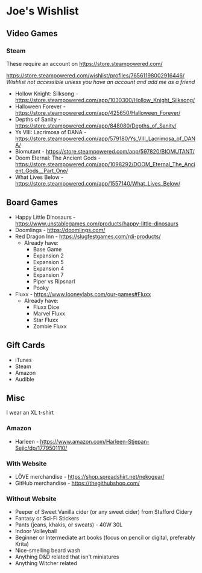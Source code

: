 # Joe's Wishlist

## Video Games

### Steam
These require an account on https://store.steampowered.com/

https://store.steampowered.com/wishlist/profiles/76561198002916446/  
*Wishlist not accessible unless you have an account and add me as a friend*

- Hollow Knight: Silksong - https://store.steampowered.com/app/1030300/Hollow_Knight_Silksong/
- Halloween Forever - https://store.steampowered.com/app/425650/Halloween_Forever/
- Depths of Sanity - https://store.steampowered.com/app/848080/Depths_of_Sanity/
- Ys VIII: Lacrimosa of DANA - https://store.steampowered.com/app/579180/Ys_VIII_Lacrimosa_of_DANA/
- Biomutant - https://store.steampowered.com/app/597820/BIOMUTANT/
- Doom Eternal: The Ancient Gods - https://store.steampowered.com/app/1098292/DOOM_Eternal_The_Ancient_Gods__Part_One/
- What Lives Below - https://store.steampowered.com/app/1557140/What_Lives_Below/

## Board Games
- Happy Little Dinosaurs - https://www.unstablegames.com/products/happy-little-dinosaurs
- Doomlings - https://doomlings.com/
- Red Dragon Inn - https://slugfestgames.com/rdi-products/
  - Already have:
    - Base Game
    - Expansion 2
    - Expansion 5
    - Expansion 4
    - Expansion 7
    - Piper vs Ripsnarl
    - Pooky
- Fluxx - https://www.looneylabs.com/our-games#Fluxx
  - Already have:
    - Fluxx Dice
    - Marvel Fluxx
    - Star Fluxx
    - Zombie Fluxx

## Gift Cards
- iTunes
- Steam
- Amazon
- Audible

## Misc
I wear an XL t-shirt

### Amazon
- Harleen - https://www.amazon.com/Harleen-Stjepan-Sejic/dp/1779501110/

### With Website
- LÖVE merchandise - https://shop.spreadshirt.net/nekogear/
- GitHub merchandise - https://thegithubshop.com/

### Without Website
- Peeper of Sweet Vanilla cider (or any sweet cider) from Stafford Cidery
- Fantasy or Sci-Fi Stickers
- Pants (jeans, khakis, or sweats) - 40W 30L
- Indoor Volleyball
- Beginner or Intermediate art books (focus on pencil or digital, preferably Krita)
- Nice-smelling beard wash
- Anything D&D related that isn't miniatures
- Anything Witcher related
